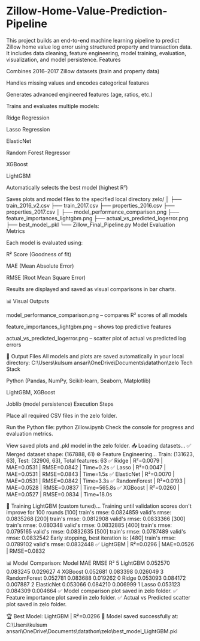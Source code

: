 # Zillow-Home-Value-Prediction-Pipeline
This project builds an end-to-end machine learning pipeline to predict Zillow home value log error using structured property and transaction data. It includes data cleaning, feature engineering, model training, evaluation, visualization, and model persistence.
Features

Combines 2016–2017 Zillow datasets (train and property data)

Handles missing values and encodes categorical features

Generates advanced engineered features (age, ratios, etc.)

Trains and evaluates multiple models:

Ridge Regression

Lasso Regression

ElasticNet

Random Forest Regressor

XGBoost

LightGBM

Automatically selects the best model (highest R²)

Saves plots and model files to the specified local directory
zelo/
│
├── train_2016_v2.csv
├── train_2017.csv
├── properties_2016.csv
├── properties_2017.csv
│
├── model_performance_comparison.png
├── feature_importances_lightgbm.png
├── actual_vs_predicted_logerror.png
├── best_model_<ModelName>.pkl
└── Zillow_Final_Pipeline.py
Model Evaluation Metrics

Each model is evaluated using:

R² Score (Goodness of fit)

MAE (Mean Absolute Error)

RMSE (Root Mean Square Error)

Results are displayed and saved as visual comparisons in bar charts.

📊 Visual Outputs

model_performance_comparison.png – compares R² scores of all models

feature_importances_lightgbm.png – shows top predictive features

actual_vs_predicted_logerror.png – scatter plot of actual vs predicted log errors

💾 Output Files
All models and plots are saved automatically in your local directory:
C:\Users\kulsum ansari\OneDrive\Documents\datathon\zelo
Tech Stack

Python (Pandas, NumPy, Scikit-learn, Seaborn, Matplotlib)

LightGBM, XGBoost

Joblib (model persistence)
Execution Steps

Place all required CSV files in the zelo folder.

Run the Python file:
python Zillow.ipynb
Check the console for progress and evaluation metrics.

View saved plots and .pkl model in the zelo folder.
📥 Loading datasets...
✅ Merged dataset shape: (167888, 61)
⚙️ Feature Engineering...
Train: (131623, 63), Test: (32906, 63), Total features: 63
✅ Ridge | R²=0.0079 | MAE=0.0531 | RMSE=0.0842 | Time=0.2s
✅ Lasso | R²=0.0047 | MAE=0.0531 | RMSE=0.0843 | Time=1.5s
✅ ElasticNet | R²=0.0070 | MAE=0.0531 | RMSE=0.0842 | Time=3.3s
✅ RandomForest | R²=0.0193 | MAE=0.0528 | RMSE=0.0837 | Time=565.8s
✅ XGBoost | R²=0.0260 | MAE=0.0527 | RMSE=0.0834 | Time=18.0s

🚀 Training LightGBM (custom tuned)...
Training until validation scores don't improve for 100 rounds
[100]	train's rmse: 0.0824859	valid's rmse: 0.0835268
[200]	train's rmse: 0.0812908	valid's rmse: 0.0833366
[300]	train's rmse: 0.080348	valid's rmse: 0.0832885
[400]	train's rmse: 0.0795165	valid's rmse: 0.0832635
[500]	train's rmse: 0.0787489	valid's rmse: 0.0832542
Early stopping, best iteration is:
[480]	train's rmse: 0.0789102	valid's rmse: 0.0832448
✅ LightGBM | R²=0.0296 | MAE=0.0526 | RMSE=0.0832

📊 Model Comparison:
           Model       MAE      RMSE        R²
5      LightGBM  0.052570  0.083245  0.029627
4       XGBoost  0.052681  0.083398  0.026049
3  RandomForest  0.052781  0.083688  0.019262
0         Ridge  0.053093  0.084172  0.007887
2    ElasticNet  0.053066  0.084210  0.006999
1         Lasso  0.053123  0.084309  0.004664
✅ Model comparison plot saved in zelo folder.
✅ Feature importance plot saved in zelo folder.
✅ Actual vs Predicted scatter plot saved in zelo folder.

🏆 Best Model: LightGBM | R²=0.0296
💾 Model saved successfully at: C:\Users\kulsum ansari\OneDrive\Documents\datathon\zelo\best_model_LightGBM.pkl

